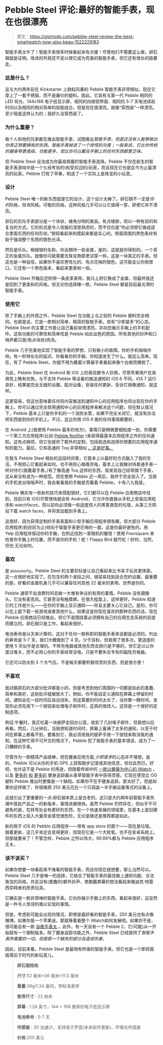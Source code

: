 # Pebble Steel 评论:最好的智能手表，现在也很漂亮

> 原文：<https://gizmodo.com/pebble-steel-review-the-best-smartwatch-now-also-beau-1522229183>

智能手表太牛了！智能手表很多时候看起来有点傻！尽管他们不需要这么做，卵石钢就是证明。改进的外观还不足以使它成为完美的智能手表，但它还有很长的路要走。



### 这是什么？

这与大约两年前在 Kickstarter 上掀起风暴的 Pebble 智能手表非常相似，现在它穿上了一套不锈钢，而不是廉价的塑料。因此，它具有与第一代 Pebble 相同的 LED 背光、144x168 电子纸显示屏、相同的四按钮界面、相同的 5-7 天电池续航时间以及相同的相对简单的技能组合。但是现在很漂亮。就像“穿西装”一样漂亮。至少我是这样认为的；我好久没穿西装了。

### 为什么重要？

每个人和他的兄弟都在推出智能手表，试图推出*智能手表，但是还没有人能够做出你真正想要拥有的东西。智能手表掉进了一个奇怪的沟里；一般来说，它比你传统的健身带更高级，功能更多，但比你可以戴在手腕上的任何东西都更乏味。*

但 Pebble Steel 设法成为你最易佩戴的智能手表选择。Pebble 不仅在新生的智能手表游戏中是一个久经考验的(和受欢迎的)玩家，而且现在它也是迄今为止最漂亮的玩家。Pebble 打败了苹果，制造了一个实际上是珠宝的小玩意。

### 设计

Pebble Steel 唯一的新东西就是它的设计，这个设计太棒了。卵石钢不一定是*你的*风格，但*有*风格。可敬的风格。这种风格几乎可以让它值得一穿，即使它并不漂亮。

卵石的实际手表部分是一个块状，棱角分明的美丽。有点矮胖，但以一种有目的和复古的方式。它的形式是令人信服的深思熟虑的，而不仅仅是“你必须把它做成适合里面东西的任何形状。”按钮看起来和摸起来都是实心的。侧面周围的黑色条纹有助于强调整个东西的银色光泽。

然后是乐队。根据钢的名称，你会期待一些金属，是的，这就是你得到的。一个真正的金属乐队。就像你可能需要去珠宝商那里试穿一样。这是一块真正的手表。但这也是一种自信，如果你不喜欢男性化的、有点花哨的银色，这可能会让你倒胃口。它还有一个黑色版本，看起来更柔和一些。

Pebble Steel 开箱后还附带一条皮革表带。我马上把它换成了金属，但最终我还是回到了更柔和的风格。但无论你选择哪一款，Pebble Steel 都是目前最光滑的智能手表。

### 使用它

除了手腕上的外观之外，Pebble Steel 在功能上与之前的 Pebble 塑料完全相同。也就是说，它是一款相对简单、精简的智能手表，具有“少即是多”的心态。Pebble Steel 的主要工作是让自己看起来很漂亮，并向您展示手腕上的手机配件。这些功能的可靠性和简单性是 Pebble 如此出色的原因。所有其他的铃声和口哨声都只是(有点块状)肉汤。

Pebble 几乎完美地实现了智能手表的梦想，只有极小的故障。你的手机嗡嗡作响，有一秒钟左右的延迟，你看看你的手腕，你知道发生了什么。就这么简单。现在，有了 Pebble Steel，你就不用为戴着计算器手表看起来像个白痴而缴税了。

为此，Pebble Steel 在 Android 和 iOS 上的表现都令人钦佩，尽管苹果用户在易用性上略有优势。与不支持 Pebble 等设备的推送通知的 iOS 6 不同，iOS 7 运行良好，结果是完全无缝的设置。配对设备，安装任何更新，告诉它镜像通知，就这样。

这更容易，但这也意味着任何将内容推送到通知中心的应用程序也将出现在你的手腕上。你可以通过完全禁用通知中心的应用程序来解决这个问题，但在默认情况下，Pebble 基本上只是你手机的一个消防水管，如果不完全关闭它，就没有办法把东西放到你的手机上。不过，这比你用 iOS 6 做的任何事情都要好。

在 Android 上(我使用 Pebble 最多的地方)，事情只是稍微更细粒度一些。你需要一个第三方应用程序(比如 [Pebble Notifier](https://play.google.com/store/apps/details?id=com.dattasmoon.pebble.plugin&hl=en) )来获得最基本应用程序之外的任何通知。这有点麻烦，但它也提供了额外的定制，包括挑选和选择你想要的应用程序通知的能力。最后，它和高通的 Toq 非常相似 [。这是好事。](https://gizmodo.com/qualcomm-toq-review-still-not-time-for-a-smartwatch-1486362359)

在我与 Pebble Steel 相处的这段时间里，它基本上以最好的方式融入了我的生活。不用担心它看起来如何，也不用担心每晚充电，基本上让我像对待普通手表一样对待它(我戴着手表。)有了像高通 Toq 这样的东西，我发现自己经常摘下手表，这从来没有成为一种规范。但在使用 Pebble 近一周后，我终于完全投入了。当我的手机发出嗡嗡声时，我会看看我的手腕是否戴着 Pebble。十有八九我是。

Pebble 确实有一些新的技巧来搭配钢材，它们都可以在 Pebble 应用商店中找到。目前只有 iOS(尽管很快就会有 Android)，它允许你直接从手机上安装应用程序和 watchfaces，而以前你必须做一些适度烦人的黑客类型的垃圾，从第三方网站下载 watch faces，并将其加载到手表上。

这很好，因为获得定制的手表表面和小型手腕应用程序很有趣，但大部分 Pebble 应用程序(到目前为止)倾向于智能手表更花哨的一面，这是你最好避免的。用 Yelp 应用程序摇动你的手腕，在附近找到一家随机的餐馆！使用 Foursquare 来检查你手腕上的位置，而不是你的手机！蛇！Flappy Bird 敲竹杠！好的，当然。但也:无论如何。

### 喜欢

是 puuuuurty。Pebble Steel 的主要目标是让自己看起来比书呆子玩具更体面，这一点很好地实现了。在包含的两个波段之间，很容易找到适合您的设置。最重要的是，好看的金属机身几乎可以兼容任何其他 22 毫米的表带。世界是你的。

Pebble 通常不会浪费时间去做一大堆有争议的有用的事情。Pebble 没有摄像头。它没有麦克风。它甚至没有触摸屏。在很大程度上，这样更好。Pebble 知道它的工作是什么——在你的手腕上显示通知——并且主要关心它自己。是的，你可以在上面下载一些游戏或者其他什么，如果这是你现在喜欢的那种东西的话，现在 Pebble 应用商店已经推出，但它不是围绕着必须拥有自己的应用生态系统的前提而建立的。卵石钢只是工作，看起来很好。

电池寿命是以天来计算的，这对于任何一款称职的智能手表来说都是必须的。列出的寿命是 5-7 天，我们大概做到了 4 天。少于目标，但我用了很多次。更适度的使用 5 天似乎是合理的。不带充电器或其他东西去旅行是不够的，但它足以让你度过难关，而不必担心你的手表经常没电。只是不要失去专有的磁性充电器。

它还可以防水到 5 个大气压。不是每天都要积极欣赏的东西，但是很方便！

### 不喜欢

我对鹅卵石的大部分批评都是小的，但是考虑到他们周围的一切都是如此的愚蠢、简单和美好，这些批评就被放大了。例如，你不能自定义通知在屏幕上停留的时间。通知会在一段时间后自动消失，但这需要的时间太长了，当你瞥一眼时间，发现你必须先按下一个按钮来处理电子邮件时，这真的很烦人。这将是一个很好的定制选项。

例证:午餐时，我正吃着一块披萨走回办公室，收到了几封电子邮件，但我想以后再看。然后，几分钟后，当我想知道时间时，屏幕上塞满了太多的通知，以至于时间在屏幕上都看不到，要看到它，我必须用我的披萨手按一下按钮来取消我的通知。在这种忙得不可开交的情况下，Pebble 犯了智能手表的基本错误，成为了一只糟糕的手表。

尽管作为一款精简产品很棒，但在健身应用方面,*少即是多*的心态并不理想。是的，Pebble 可以从你的手机 GPS 上获取跑步记录或其他信息，但仅此而已。好吧，也许这不是 Pebble 的用途，但随着传闻中的 [一款以健康为中心的 iWatch](https://gizmodo.com/imagining-life-with-the-iwatch-1520143311) ，以及 [更多的](http://gizmodo.com/razers-got-a-hot-new-fitness-band-1493859383) [和](http://gizmodo.com/lgs-fitness-tracker-looks-like-a-fitbit-works-like-a-1495294510) [更多的](http://gizmodo.com/fitbit-force-review-a-health-tracker-youd-actually-ke-1454962288) 健身追踪器从香草智能手表中获得灵感，它现在感觉比 OG 塑料 Pebble 推出时更像是一个缺陷。如果你不在乎健身追踪，那太好了。但是如果你这样做了，你很难把 250 美元花在一个只涵盖一半手腕设备等式的设备上。

这就引出了更重要的一点:卵石钢本质上是古老的。这只是大约两年前智能手表热潮中首批产品之一的新版本，事情进展很快。虽然 Pebble 仍然存在，但似乎不可避免的是，在转弯处会有更好的东西，在一个快速发展的领域里，在基本上是旧硬件的东西上投入大量资金感觉很危险，无论是做还是推荐都是如此。

新的用于 iOS 的 Pebble 应用程序——带有 app store 的那个——现在是垃圾。随着更新，这几乎肯定会变得更好，但现在它是一个大败笔。也不在安卓系统上。但那就要来了！不管怎样，Pebble 之所以伟大，99.99%都与 Pebble 应用程序无关。

### 该不该买？

如果你想要一块看起来不难看的智能手表，而且你现在就想要，那么当然可以。Pebble Steel 几乎是唯一的选择，它结合了智能手表的最佳腕上通知功能、合法珠宝的风格，并且没有(愚蠢的)额外铃声，使腕戴屏幕的想法看起来像迪克·特雷西崇拜者的昂贵玩具。

它确实是一款非常棒的智能手表。它向你展示手腕上的东西，看起来很好，这显然是一件令人惊讶的难以实现的事情。

但是，考虑到可能会出现的情况，即使是最好看的智能手表，250 美元也有点像赌博。如果你是一个苹果迷，那就等着看整个 iWatch如何发展吧。如果你不是，很可能会有一款 [谷歌手表太](https://gizmodo.com/why-googles-secret-smartwatch-is-the-first-one-youll-1441193504) 。此外，有一天会有一个 Pebble 2，它(可能)从一开始就有一个钢制版本。除了健身追踪功能之外，Pebble Steel 已经提供了*智能手表所需要的一切。但是那一个缺失的部分会造成伤害。*

因此，目前来看，Pebble Steel 是最物有所值的智能手表。但它也是一个即将面临落后于时代的新玩意儿。

> **卵石钢规格**
> 
> **尺寸**:52 毫米×36 毫米×11.5 毫米
> 
> **重量**:38g/1.34 盎司，带标准表带
> 
> **能带尺寸** : 22 纳米
> 
> **屏幕** : 1.26 英寸，144 × 168 像素的电子纸显示屏
> 
> **电池寿命** : 5-7 天
> 
> **传感器** : 3D 加速计，支持电子罗盘(未来软件更新)，环境光传感器

> **价格**:250 美元